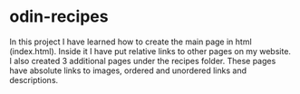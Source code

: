 # odin-recipes

In this project I have learned how to create the main page in html (index.html). Inside it I have put relative links to other pages on my website. I also created 3 additional pages under the recipes folder. These pages have absolute links to images, ordered and unordered links and descriptions.